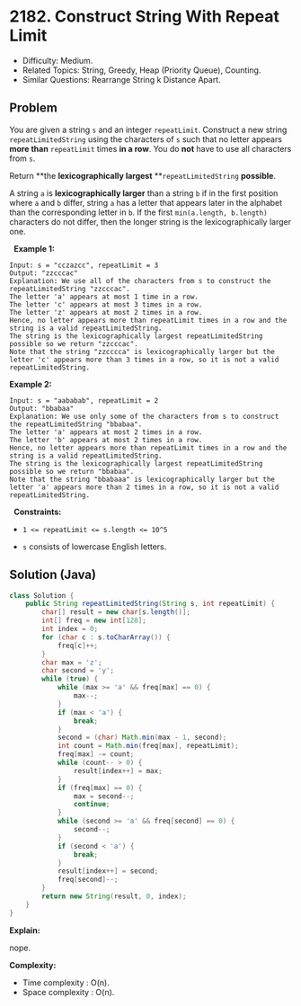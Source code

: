 # 2182. Construct String With Repeat Limit

- Difficulty: Medium.
- Related Topics: String, Greedy, Heap (Priority Queue), Counting.
- Similar Questions: Rearrange String k Distance Apart.

## Problem

You are given a string ```s``` and an integer ```repeatLimit```. Construct a new string ```repeatLimitedString``` using the characters of ```s``` such that no letter appears **more than** ```repeatLimit``` times **in a row**. You do **not** have to use all characters from ```s```.

Return **the **lexicographically largest** **```repeatLimitedString``` **possible**.

A string ```a``` is **lexicographically larger** than a string ```b``` if in the first position where ```a``` and ```b``` differ, string ```a``` has a letter that appears later in the alphabet than the corresponding letter in ```b```. If the first ```min(a.length, b.length)``` characters do not differ, then the longer string is the lexicographically larger one.

 
**Example 1:**

```
Input: s = "cczazcc", repeatLimit = 3
Output: "zzcccac"
Explanation: We use all of the characters from s to construct the repeatLimitedString "zzcccac".
The letter 'a' appears at most 1 time in a row.
The letter 'c' appears at most 3 times in a row.
The letter 'z' appears at most 2 times in a row.
Hence, no letter appears more than repeatLimit times in a row and the string is a valid repeatLimitedString.
The string is the lexicographically largest repeatLimitedString possible so we return "zzcccac".
Note that the string "zzcccca" is lexicographically larger but the letter 'c' appears more than 3 times in a row, so it is not a valid repeatLimitedString.
```

**Example 2:**

```
Input: s = "aababab", repeatLimit = 2
Output: "bbabaa"
Explanation: We use only some of the characters from s to construct the repeatLimitedString "bbabaa". 
The letter 'a' appears at most 2 times in a row.
The letter 'b' appears at most 2 times in a row.
Hence, no letter appears more than repeatLimit times in a row and the string is a valid repeatLimitedString.
The string is the lexicographically largest repeatLimitedString possible so we return "bbabaa".
Note that the string "bbabaaa" is lexicographically larger but the letter 'a' appears more than 2 times in a row, so it is not a valid repeatLimitedString.
```

 
**Constraints:**


	
- ```1 <= repeatLimit <= s.length <= 10^5```
	
- ```s``` consists of lowercase English letters.



## Solution (Java)

```java
class Solution {
    public String repeatLimitedString(String s, int repeatLimit) {
        char[] result = new char[s.length()];
        int[] freq = new int[128];
        int index = 0;
        for (char c : s.toCharArray()) {
            freq[c]++;
        }
        char max = 'z';
        char second = 'y';
        while (true) {
            while (max >= 'a' && freq[max] == 0) {
                max--;
            }
            if (max < 'a') {
                break;
            }
            second = (char) Math.min(max - 1, second);
            int count = Math.min(freq[max], repeatLimit);
            freq[max] -= count;
            while (count-- > 0) {
                result[index++] = max;
            }
            if (freq[max] == 0) {
                max = second--;
                continue;
            }
            while (second >= 'a' && freq[second] == 0) {
                second--;
            }
            if (second < 'a') {
                break;
            }
            result[index++] = second;
            freq[second]--;
        }
        return new String(result, 0, index);
    }
}
```

**Explain:**

nope.

**Complexity:**

* Time complexity : O(n).
* Space complexity : O(n).
